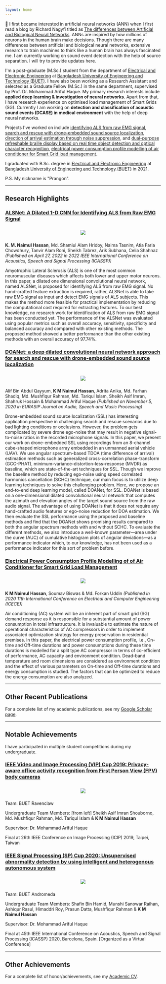 ```yaml
---
layout: home
---
```


🎉 I first became interested in artificial neural networks (ANN) when I first read a blog by Richard Nagyfi titled as [The differences between Artificial and Biological Neural Networks][ANN]. ANNs are inspired by how millions of neurons in the human brain make decisions. Though there are many differences between artificial and biological neural networks, extensive research to train machines to think like a human brain has always fascinated me. I am currently working on sound event detection with the help of source separation. I will try to provide updates here.

[ANN]: https://towardsdatascience.com/the-differences-between-artificial-and-biological-neural-networks-a8b46db828b7

I'm a post-graduate (M.Sc.) student from the department of [Electrical and Electronic Engineering][EEE] at [Bangladesh University of Engineering and Technology (BUET)][BUET]. I have also been working as a Research Assistant and selected as a Graduate Fellow (M.Sc.) in the same department, supervised by Prof. Dr. Mohammad Ariful Haque. My primary research interests include **applied deep learning & investigation of neural networks**. Apart from that, I have research experience on optimised load management of Smart Grids (SG). Currently I am working on **detection and classification of acoustic sound events (DCASE) in medical environment** with the help of deep neural networks.

[EEE]: eee.buet.ac.bd/
[BUET]: https://www.buet.ac.bd/

Projects I've worked on include [identifying ALS from raw EMG signal][als], [search and rescue with drone-embedded sound source localization][sound-source-localization], [direction of arrival estimation through noise suppression][doa-estimation], and [dual-purpose refreshable braille display based on real time object detection and optical character recognition][braille], [electrical power consumption profile modelling of air conditioner for Smart Grid load management][profile-modelling-sg].

[als]: https://doi.org/10.1109/ICASSP43922.2022.9747366
[sound-source-localization]: https://doi.org/10.1186/s13636-020-00184-2
[doa-estimation]: https://doi.org/10.1109/SPICSCON48833.2019.9065151
[braille]: https://doi.org/10.1109/SPICSCON48833.2019.9065110
[profile-modelling-sg]: https://doi.org/10.1109/ICECE51571.2020.9393101

I graduated with B.Sc. degree in [Electrical and Electronic Engineering][EEE] at [Bangladesh University of Engineering and Technology (BUET)][BUET] in 2021. 

P.S. My nickname is "Prangon". 

---

## Research Highlights 



### [ALSNet: A Dilated 1-D CNN for Identifying ALS from Raw EMG Signal][alsnet]


<center style="padding: 10px;">
<img src="media/als.jpg"
     style="max-width: 85%;" />
</center>

**K. M. Naimul Hassan**, Md. Shamiul Alam Hridoy, Naima Tasnim, Atia Faria Chowdhury, Tanvir Alam Roni, Sheikh Tabrez, Arik Subhana, Celia Shahnaz _(Published on April 27, 2022 in 2022 IEEE International Conference on Acoustics, Speech and Signal Processing (ICASSP))_

Amyotrophic Lateral Sclerosis (ALS) is one of the most common neuromuscular diseases which affects both lower and upper motor neurons. In this paper, a dilated one dimensional convolutional neural network, named ALSNet, is proposed for identifying ALS from raw EMG signal. No hand-crafted feature extraction is required, rather, ALSNet is able to take raw EMG signal as input and detect EMG signals of ALS subjects. This makes the method more feasible for practical implementation by reducing the computational cost required for extracting features. To our best knowledge, no research work for identification of ALS from raw EMG signal has been conducted yet. The performance of the ALSNet was evaluated using popular metrics such as overall accuracy, sensitivity, specificity and balanced accuracy and compared with other existing methods. The proposed method showed a better performance than the other existing methods with an overall accuracy of 97.74%.

[alsnet]: http://naimulhassan.github.io/content/papers/alsnet.pdf 


### [DOANet: a deep dilated convolutional neural network approach for search and rescue with drone-embedded sound source localization][doanet-ssl]


<center style="padding: 10px;">
<img src="media/ssl.png"
     style="max-width: 85%;" />
</center>

Alif Bin Abdul Qayyum, **K M Naimul Hassan**, Adrita Anika, Md. Farhan Shadiq, Md. Mushfiqur Rahman, Md. Tariqul Islam, Sheikh Asif Imran, Shahruk Hossain & Mohammad Ariful Haque _(Published on November 5, 2020 in EURASIP Journal on Audio, Speech and Music Processing)_

Drone-embedded sound source localization (SSL) has interesting application perspective in challenging search and rescue scenarios due to bad lighting conditions or occlusions. However, the problem gets complicated by severe drone ego-noise that may result in negative signal-to-noise ratios in the recorded microphone signals. In this paper, we present our work on drone-embedded SSL using recordings from an 8-channel cube-shaped microphone array embedded in an unmanned aerial vehicle (UAV). We use angular spectrum-based TDOA (time difference of arrival) estimation methods such as generalized cross-correlation phase-transform (GCC-PHAT), minimum-variance-distortion-less-response (MVDR) as baseline, which are state-of-the-art techniques for SSL. Though we improve the baseline method by reducing ego-noise using speed correlated harmonics cancellation (SCHC) technique, our main focus is to utilize deep learning techniques to solve this challenging problem. Here, we propose an end-to-end deep learning model, called DOANet, for SSL. DOANet is based on a one-dimensional dilated convolutional neural network that computes the azimuth and elevation angles of the target sound source from the raw audio signal. The advantage of using DOANet is that it does not require any hand-crafted audio features or ego-noise reduction for DOA estimation. We then evaluate the SSL performance using the proposed and baseline methods and find that the DOANet shows promising results compared to both the angular spectrum methods with and without SCHC. To evaluate the different methods, we also introduce a well-known parameter—area under the curve (AUC) of cumulative histogram plots of angular deviations—as a performance indicator which, to our knowledge, has not been used as a performance indicator for this sort of problem before.

[doanet-ssl]: http://naimulhassan.github.io/content/papers/doanet-ssl.pdf



### [Electrical Power Consumption Profile Modelling of of Air Conditioner for Smart Grid Load Management][profile-modelling]


<center style="padding: 10px;">
<img src="media/sg.png"
     style="max-width: 85%;" />
</center>

**K M Naimul Hassan**, Soumav Biswas & Md. Forkan Uddin _(Published in 2020 11th International Conference on Electrical and Computer Engineering (ICECE))_

Air conditioning (AC) system will be an inherent part of smart grid (SG) demand response as it is responsible for a substantial amount of power consumption in total infrastructure. It is invaluable to estimate the nature of operational characteristics of AC compressors in order to implement associated optimization strategy for energy preservation in residential premises. In this paper, the electrical power consumption profile, i.e., On-time and Off-time durations and power consumptions during these time durations is modelled for a split type AC compressor in terms of co-efficient of performance, AC capacity and environment condition. Dead-band temperature and room dimensions are considered as environment condition and the effect of various parameters on On-time and Off-time durations and energy consumption is studied. The factors that can be optimized to reduce the energy consumption are also analyzed.

[profile-modelling]: http://naimulhassan.github.io/content/papers/profile-modelling-sg.pdf



---

## Other Recent Publications
For a complete list of my academic publications, see my [Google Scholar page][scholar].

[scholar]: https://scholar.google.com/citations?user=ondPg7wAAAAJ&hl=en&oi=sra



---
## Notable Achievements

I have participated in multiple student competitions during my undergraduate.

### [IEEE Video and Image Processing (VIP) Cup 2019: Privacy-aware office activity recognition from First Person View (FPV) body cameras][vip2019]


<center style="padding: 10px;">
<img src="media/vip2019.png"
     style="max-width: 85%;" />
</center>

Team: BUET Ravenclaw

Undergraduate Team Members: [from left] Sheikh Asif Imran Shouborno, Md. Mushfiqur Rahman, Md. Tariqul Islam & **K M Naimul Hassan**

Supervisor: Dr. Mohammad Ariful Haque

Final at 26th IEEE Conference on Image Processing (ICIP) 2019, Taipei, Taiwan

[vip2019]: http://naimulhassan.github.io/content/papers/vip2019.pdf

### [IEEE Signal Processing (SP) Cup 2020: Unsupervised abnormality detection by using intelligent and heterogenous autonomous system][sp2020]


<center style="padding: 10px;">
<img src="media/sp2020.png"
     style="max-width: 85%;" />
</center>

Team: BUET Andromeda

Undergraduate Team Members: Shafin Bin Hamid, Munshi Sanowar Raihan, Ashiqur Rasul, Himaddri Roy, Prasun Datta, Mushfiqur Rahman & **K M Naimul Hassan**

Supervisor: Dr. Mohammad Ariful Haque

Final at 45th IEEE International Conference on Acoustics, Speech and Signal Processing (ICASSP) 2020, Barcelona, Spain. [Organized as a Virtual Conference]

[sp2020]: http://naimulhassan.github.io/content/papers/sp2020.pdf




---
## Other Achievements
For a complete list of honor/achievements, see my [Academic CV][academic-cv].

[academic-cv]: http://naimulhassan.github.io/content/papers/naimulCV.pdf	
